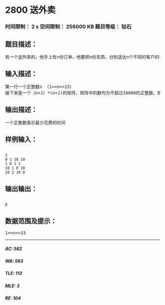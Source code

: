 # 2800 送外卖   
### 时间限制： 2 s     空间限制： 256000 KB     题目等级： 钻石  
## 题目描述：  

<pre>
有一个送外卖的，他手上有n份订单，他要把n份东西，分别送达n个不同的客户的手上。n个不同的客户分别在1~n个编号的城市中。送外卖的从0号城市出发，然后n个城市都要走一次（一个城市可以走多次），最后还要回到0点（他的单位），请问最短时间是多少。现在已知任意两个城市的直接通路的时间。
</pre>
  
  
## 输入描述：  

<pre>
第一行一个正整数n （1<=n<=15）
接下来是一个（n+1）*(n+1)的矩阵，矩阵中的数均为不超过10000的正整数。矩阵的i行j列表示第i-1号城市和j-1号城市之间直接通路的时间。当然城市a到城市b的直接通路时间和城市b到城市a的直接通路时间不一定相同，也就是说道路都是单向的。
</pre>
  
  
## 输出描述：  

<pre>
一个正整数表示最少花费的时间
</pre>
  
  
## 样例输入：  

<pre><code>
3
0 1 10 10
1 0 1 2
10 1 0 10
10 2 10 0
</code></pre>
  
  
## 输出输出：  

<pre><code>
8
</code></pre>
  
  
## 数据范围及提示：  

<pre>
1<=n<=15
</pre>
  
  
***  

##### AC: 562  
##### WA: 563  
##### TLE: 113  
##### MLE: 3  
##### RE: 104  
